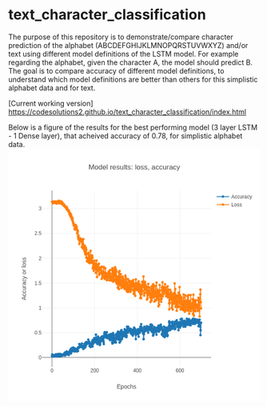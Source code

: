 #  text_character_classification 

The purpose of this repository is to demonstrate/compare character prediction of the alphabet (ABCDEFGHIJKLMNOPQRSTUVWXYZ) and/or text using different model definitions of the LSTM model. For example regarding the alphabet, given the character A, the model should predict B. The goal is to compare accuracy of different model definitions, to understand which model definitions are better than others for this simplistic alphabet data and for text. 

[Current working version] https://codesolutions2.github.io/text_character_classification/index.html 


Below is a figure of the results for the best performing model (3 layer LSTM - 1 Dense layer), that acheived accuracy of 0.78, for simplistic alphabet data.
![alt_text](best_model_accuracy_0_78.png)
